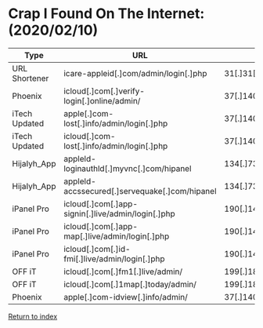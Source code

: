 # Crap I Found On The Internet: (2020/02/10)

| Type          | URL                                                | IP                    |
| ------------- | -------------------------------------------------- | --------------------- |
| URL Shortener | icare-appleid[.]com/admin/login[.]php              | 31[.]31[.]198[.]107   |
| Phoenix       | icloud[.]com[.]verify-login[.]online/admin/        | 37[.]140[.]192[.]254  |
| iTech Updated | apple[.]com-lost[.]info/admin/login[.]php          | 37[.]140[.]192[.]254  |
| iTech Updated | icloud[.]com-lost[.]info/admin/login[.]php         | 37[.]140[.]192[.]254  |
| HijaIyh_App   | appleld-loginauthld[.]myvnc[.]com/hipanel          | 134[.]73[.]55[.]143   |
| HijaIyh_App   | appleld-accssecured[.]servequake[.]com/hipanel     | 134[.]73[.]55[.]143   |
| iPanel Pro    | icloud[.]com[.]app-signin[.]live/admin/login[.]php | 190[.]14[.]38[.]22    |
| iPanel Pro    | icloud[.]com[.]app-map[.]live/admin/login[.]php    | 190[.]14[.]38[.]22    |
| iPanel Pro    | icloud[.]com[.]id-fmi[.]live/admin/login[.]php     | 190[.]14[.]38[.]22    |
| OFF iT        | icloud[.]com[.]fm1[.]live/admin/                   | 199[.]188[.]200[.]231 |
| OFF iT        | icloud[.]com[.]1map[.]today/admin/                 | 199[.]188[.]200[.]231 |
| Phoenix       | apple[.]com-idview[.]info/admin/                   | 37[.]140[.]192[.]154  |

[Return to index](/)